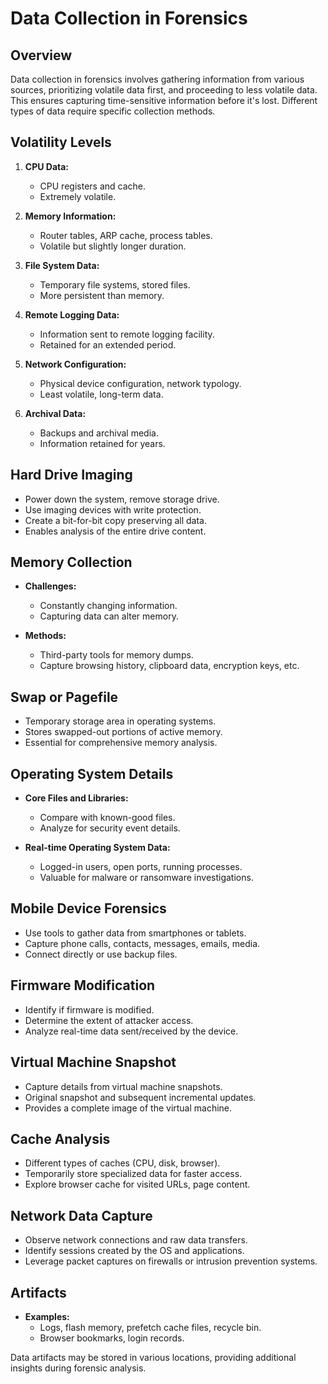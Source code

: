 # Data Collection in Forensics

## Overview
Data collection in forensics involves gathering information from various sources, prioritizing volatile data first, and proceeding to less volatile data. This ensures capturing time-sensitive information before it's lost. Different types of data require specific collection methods.

## Volatility Levels

1. **CPU Data:**
   - CPU registers and cache.
   - Extremely volatile.

2. **Memory Information:**
   - Router tables, ARP cache, process tables.
   - Volatile but slightly longer duration.

3. **File System Data:**
   - Temporary file systems, stored files.
   - More persistent than memory.

4. **Remote Logging Data:**
   - Information sent to remote logging facility.
   - Retained for an extended period.

5. **Network Configuration:**
   - Physical device configuration, network typology.
   - Least volatile, long-term data.

6. **Archival Data:**
   - Backups and archival media.
   - Information retained for years.

## Hard Drive Imaging

- Power down the system, remove storage drive.
- Use imaging devices with write protection.
- Create a bit-for-bit copy preserving all data.
- Enables analysis of the entire drive content.

## Memory Collection

- **Challenges:**
  - Constantly changing information.
  - Capturing data can alter memory.

- **Methods:**
  - Third-party tools for memory dumps.
  - Capture browsing history, clipboard data, encryption keys, etc.

## Swap or Pagefile

- Temporary storage area in operating systems.
- Stores swapped-out portions of active memory.
- Essential for comprehensive memory analysis.

## Operating System Details

- **Core Files and Libraries:**
  - Compare with known-good files.
  - Analyze for security event details.

- **Real-time Operating System Data:**
  - Logged-in users, open ports, running processes.
  - Valuable for malware or ransomware investigations.

## Mobile Device Forensics

- Use tools to gather data from smartphones or tablets.
- Capture phone calls, contacts, messages, emails, media.
- Connect directly or use backup files.

## Firmware Modification

- Identify if firmware is modified.
- Determine the extent of attacker access.
- Analyze real-time data sent/received by the device.

## Virtual Machine Snapshot

- Capture details from virtual machine snapshots.
- Original snapshot and subsequent incremental updates.
- Provides a complete image of the virtual machine.

## Cache Analysis

- Different types of caches (CPU, disk, browser).
- Temporarily store specialized data for faster access.
- Explore browser cache for visited URLs, page content.

## Network Data Capture

- Observe network connections and raw data transfers.
- Identify sessions created by the OS and applications.
- Leverage packet captures on firewalls or intrusion prevention systems.

## Artifacts

- **Examples:**
  - Logs, flash memory, prefetch cache files, recycle bin.
  - Browser bookmarks, login records.

Data artifacts may be stored in various locations, providing additional insights during forensic analysis.
